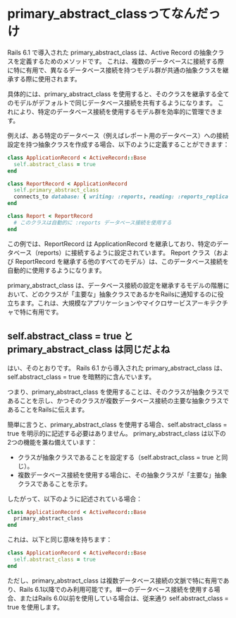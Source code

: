 # primary_abstract_classってなんだっけ

Rails 6.1 で導入された primary_abstract_class は、Active Record の抽象クラスを定義するためのメソッドです。
これは、複数のデータベースに接続する際に特に有用で、異なるデータベース接続を持つモデル群が共通の抽象クラスを継承する際に使用されます。

具体的には、primary_abstract_class を使用すると、そのクラスを継承する全てのモデルがデフォルトで同じデータベース接続を共有するようになります。
これにより、特定のデータベース接続を使用するモデル群を効率的に管理できます。

例えば、ある特定のデータベース（例えばレポート用のデータベース）への接続設定を持つ抽象クラスを作成する場合、以下のように定義することができます：

```ruby
class ApplicationRecord < ActiveRecord::Base
  self.abstract_class = true
end

class ReportRecord < ApplicationRecord
  self.primary_abstract_class
  connects_to database: { writing: :reports, reading: :reports_replica }
end

class Report < ReportRecord
  # このクラスは自動的に :reports データベース接続を使用する
end
```

この例では、ReportRecord は ApplicationRecord を継承しており、特定のデータベース（reports）に接続するように設定されています。
Report クラス（および ReportRecord を継承する他のすべてのモデル）は、このデータベース接続を自動的に使用するようになります。

primary_abstract_class は、データベース接続の設定を継承するモデルの階層において、どのクラスが「主要な」抽象クラスであるかをRailsに通知するのに役立ちます。これは、大規模なアプリケーションやマイクロサービスアーキテクチャで特に有用です。

## self.abstract_class = true と primary_abstract_class は同じだよね

はい、そのとおりです。
Rails 6.1 から導入された primary_abstract_class は、self.abstract_class = true を暗黙的に含んでいます。

つまり、primary_abstract_class を使用することは、そのクラスが抽象クラスであることを示し、かつそのクラスが複数データベース接続の主要な抽象クラスであることをRailsに伝えます。

簡単に言うと、primary_abstract_class を使用する場合、self.abstract_class = true を明示的に記述する必要はありません。
primary_abstract_class は以下の2つの機能を兼ね備えています：

- クラスが抽象クラスであることを設定する（self.abstract_class = true と同じ）。
- 複数データベース接続を使用する場合に、その抽象クラスが「主要な」抽象クラスであることを示す。

したがって、以下のように記述されている場合：

```ruby
class ApplicationRecord < ActiveRecord::Base
  primary_abstract_class
end
```

これは、以下と同じ意味を持ちます：

```ruby
class ApplicationRecord < ActiveRecord::Base
  self.abstract_class = true
end
```

ただし、primary_abstract_class は複数データベース接続の文脈で特に有用であり、Rails 6.1以降でのみ利用可能です。単一のデータベース接続を使用する場合、またはRails 6.0以前を使用している場合は、従来通り self.abstract_class = true を使用します。
